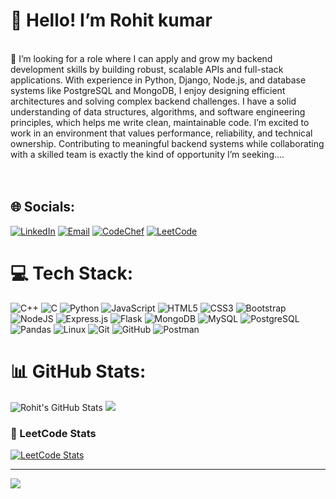 # 💫 Hello! I’m Rohit kumar
<br>👋 I’m looking for a role where I can apply and grow my backend development skills by building robust, scalable APIs and full-stack applications. With experience in Python, Django, Node.js, and database systems like PostgreSQL and MongoDB, I enjoy designing efficient architectures and solving complex backend challenges. I have a solid understanding of data structures, algorithms, and software engineering principles, which helps me write clean, maintainable code. I’m excited to work in an environment that values performance, reliability, and technical ownership. Contributing to meaningful backend systems while collaborating with a skilled team is exactly the kind of opportunity I’m seeking....<br><br><br>

## 🌐 Socials:
[![LinkedIn](https://img.shields.io/badge/LinkedIn-%230077B5.svg?logo=linkedin&logoColor=white)](https://linkedin.com/in/rohit-kumar-83b147243) 
[![Email](https://img.shields.io/badge/Email-D14836?logo=gmail&logoColor=white)](mailto:rk94523386@gmail.com) 
[![CodeChef](https://img.shields.io/badge/CodeChef-5B4638.svg?style=flat&logo=codechef&logoColor=white)](https://www.codechef.com/users/rohit_kumar71)
[![LeetCode](https://img.shields.io/badge/LeetCode-%23007ACC.svg?style=flat&logo=leetcode&logoColor=white)](https://www.leetcode.com/rohit_kumar_9699)

# 💻 Tech Stack:
![C++](https://img.shields.io/badge/c++-%2300599C.svg?style=for-the-badge&logo=c%2B%2B&logoColor=white) 
![C](https://img.shields.io/badge/c-%2300599C.svg?style=for-the-badge&logo=c&logoColor=white) 
![Python](https://img.shields.io/badge/python-3670A0?style=for-the-badge&logo=python&logoColor=ffdd54) 
![JavaScript](https://img.shields.io/badge/javascript-%23323330.svg?style=for-the-badge&logo=javascript&logoColor=%23F7DF1E) 
![HTML5](https://img.shields.io/badge/html5-%23E34F26.svg?style=for-the-badge&logo=html5&logoColor=white) 
![CSS3](https://img.shields.io/badge/css3-%231572B6.svg?style=for-the-badge&logo=css3&logoColor=white) 
![Bootstrap](https://img.shields.io/badge/bootstrap-%238511FA.svg?style=for-the-badge&logo=bootstrap&logoColor=white) 
![NodeJS](https://img.shields.io/badge/node.js-6DA55F?style=for-the-badge&logo=node.js&logoColor=white) 
![Express.js](https://img.shields.io/badge/express.js-%23404d59.svg?style=for-the-badge&logo=express&logoColor=%2361DAFB) 
![Flask](https://img.shields.io/badge/flask-%23000.svg?style=for-the-badge&logo=flask&logoColor=white)
![MongoDB](https://img.shields.io/badge/MongoDB-%234ea94b.svg?style=for-the-badge&logo=mongodb&logoColor=white) 
![MySQL](https://img.shields.io/badge/mysql-4479A1.svg?style=for-the-badge&logo=mysql&logoColor=white) 
![PostgreSQL](https://img.shields.io/badge/postgresql-%23316192.svg?style=for-the-badge&logo=postgresql&logoColor=white) 
![Pandas](https://img.shields.io/badge/pandas-%23150458.svg?style=for-the-badge&logo=pandas&logoColor=white) 
![Linux](https://img.shields.io/badge/linux-%23000.svg?style=for-the-badge&logo=linux&logoColor=white) 
![Git](https://img.shields.io/badge/git-%23F05033.svg?style=for-the-badge&logo=git&logoColor=white) 
![GitHub](https://img.shields.io/badge/github-%23121011.svg?style=for-the-badge&logo=github&logoColor=white) 
![Postman](https://img.shields.io/badge/Postman-FF6C37.svg?style=for-the-badge&logo=postman&logoColor=white)

# 📊 GitHub Stats:
![Rohit's GitHub Stats](https://github-readme-stats.vercel.app/api?username=rohitkumar9699&show_icons=true&theme=tokyonight) 
![](https://nirzak-streak-stats.vercel.app/?user=rohitkumar9699&theme=dark&hide_border=false)<br/>

### 🧠 LeetCode Stats
[![LeetCode Stats](https://leetcard.jacoblin.cool/rohit_kumar_9699?theme=dark&font=baloo)](https://leetcode.com/rohit_kumar_9699/)

---
[![](https://visitcount.itsvg.in/api?id=rohit_kumar_9699&icon=0&color=0)](https://visitcount.itsvg.in)


<script async src="https://pagead2.googlesyndication.com/pagead/js/adsbygoogle.js?client=ca-pub-7540625728935608"
     crossorigin="anonymous"></script>
